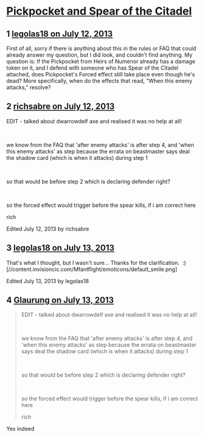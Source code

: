 # [Pickpocket and Spear of the Citadel](https://community.fantasyflightgames.com/topic/86241-pickpocket-and-spear-of-the-citadel/)

## 1 [legolas18 on July 12, 2013](https://community.fantasyflightgames.com/topic/86241-pickpocket-and-spear-of-the-citadel/?do=findComment&comment=813120)

First of all, sorry if there is anything about this in the rules or FAQ that could already answer my question, but I did look, and couldn't find anything. My question is: If the Pickpocket from Heirs of Numenor already has a damage token on it, and I defend with someone who has Spear of the Citadel attached, does Pickpocket's Forced effect still take place even though he's dead? More specifically, when do the effects that read, "When this enemy attacks," resolve?

## 2 [richsabre on July 12, 2013](https://community.fantasyflightgames.com/topic/86241-pickpocket-and-spear-of-the-citadel/?do=findComment&comment=813122)

EDIT - talked about dwarrowdelf axe and realised it was no help at all!

 

we know from the FAQ that 'after enemy attacks' is after step 4, and 'when this enemy attacks' as step because the errata on beastmaster says deal the shadow card (which is when it attacks) during step 1

 

so that would be before step 2 which is declaring defender right?

 

so the forced effect would trigger before the spear kills, if i am correct here

rich

Edited July 12, 2013 by richsabre

## 3 [legolas18 on July 13, 2013](https://community.fantasyflightgames.com/topic/86241-pickpocket-and-spear-of-the-citadel/?do=findComment&comment=813406)

That's what I thought, but I wasn't sure... Thanks for the clarification.  :) [//content.invisioncic.com/Mfantflight/emoticons/default_smile.png]

Edited July 13, 2013 by legolas18

## 4 [Glaurung on July 13, 2013](https://community.fantasyflightgames.com/topic/86241-pickpocket-and-spear-of-the-citadel/?do=findComment&comment=813486)

> EDIT - talked about dwarrowdelf axe and realised it was no help at all!
> 
>  
> 
> we know from the FAQ that 'after enemy attacks' is after step 4, and 'when this enemy attacks' as step because the errata on beastmaster says deal the shadow card (which is when it attacks) during step 1
> 
>  
> 
> so that would be before step 2 which is declaring defender right?
> 
>  
> 
> so the forced effect would trigger before the spear kills, if i am correct here
> 
> rich

Yes indeed


